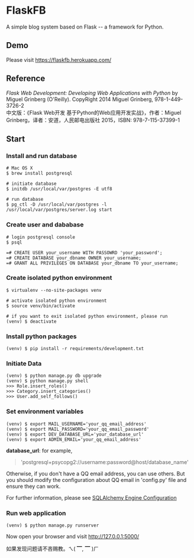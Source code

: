 # FlaskFB
A simple blog system based on Flask -- a framework for Python.<br/>

## Demo
Please visit https://flaskfb.herokuapp.com/<br>

## Reference
*Flask Web Development: Developing Web Applications with Python* by Miguel Grinberg (O'Reilly). CopyRight 2014 Miguel Grinberg, 978-1-449-3726-2<br/>
中文版：《Flask Web开发  基于Python的Web应用开发实战》，作者：Miguel Grinberg，译者：安道，人民邮电出版社 2015，ISBN: 978-7-115-37399-1

## Start
### Install and run database
    # Mac OS X
    $ brew install postgresql

    # initiate database
    $ initdb /usr/local/var/postgres -E utf8

    # run database
    $ pg_ctl -D /usr/local/var/postgres -l /usr/local/var/postgres/server.log start

### Create user and dababase
    # login postgresql console
    $ psql

    =# CREATE USER your_username WITH PASSOWRD 'your_password';
    =# CREATE DATABASE your_dbname OWNER your_username;
    =# GRANT ALL PRIVILEGES ON DATABASE your_dbname TO your_username;

### Create isolated python environment
    $ virtualenv --no-site-packages venv

    # activate isolated python environment
    $ source venv/bin/activate

    # if you want to exit isolated python environment, please run
    (venv) $ deactivate

### Install python packages
    (venv) $ pip install -r requirements/development.txt

### Initiate Data
    (venv) $ python manage.py db upgrade
    (venv) $ python manage.py shell
    >>> Role.insert_roles()
    >>> Category.insert_categories()
    >>> User.add_self_follows()

### Set environment variables
    (venv) $ export MAIL_USERNAME='your_qq_email_address'
    (venv) $ export MAIL_PASSWORD='your_qq_email_password'
    (venv) $ export DEV_DATABASE_URL='your_database_url'
    (venv) $ export ADMIN_EMAIL='your_qq_email_address'
**database_url**: for example,
> 'postgresql+psycopg2://username:password@host/database_name'

Otherwise, if you don't have a QQ email address, you can use others. But you should modify the configuration about QQ email in 'config.py' file and ensure they can work.<br/>

For further information, please see [SQLAlchemy Engine Configuration](http://docs.sqlalchemy.org/en/latest/core/engines.html)<br/>

### Run web application
    (venv) $ python manage.py runserver

Now open your browser and visit http://127.0.0.1:5000/<br/>

如果发现问题请不吝赐教。ㄟ( ▔, ▔ )ㄏ